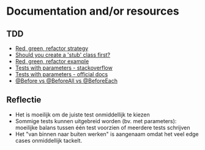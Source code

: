# Documentation and/or resources

## TDD
* [Red, green, refactor strategy](https://www.codecademy.com/article/tdd-red-green-refactor)
* [Should you create a 'stub' class first?](https://stackoverflow.com/questions/22293230/tdd-should-i-create-an-empty-class-needed-for-a-test-case)
* [Red, green, refactor example](https://medium.com/news-uk-technology/is-the-red-green-refactor-cycle-of-test-driven-development-good-9e2b1b52d721)
* [Tests with parameters - stackoverflow](https://stackoverflow.com/questions/61483452/parameterized-test-with-two-arguments-in-junit-5-jupiter)
* [Tests with parameters - official docs](https://junit.org/junit5/docs/current/user-guide/#writing-tests-parameterized-repeatable-sources)
* [@Before vs @BeforeAll vs @BeforeEach](https://www.baeldung.com/junit-before-beforeclass-beforeeach-beforeall)

## Reflectie
* Het is moeilijk om de juiste test onmiddellijk te kiezen
* Sommige tests kunnen uitgebreid worden (bv. met parameters): moeilijke balans tussen één test voorzien of meerdere tests schrijven
* Het "van binnen naar buiten werken" is aangenaam omdat het veel edge cases onmiddellijk tackelt.
